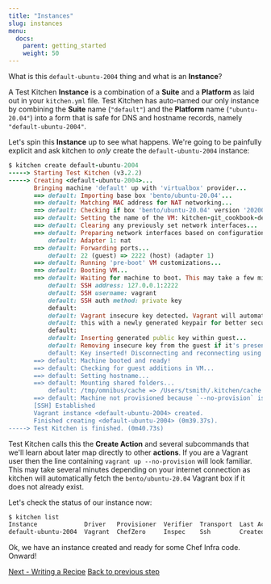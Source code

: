 ```yaml
---
title: "Instances"
slug: instances
menu:
  docs:
    parent: getting_started
    weight: 50
---
```


What is this `default-ubuntu-2004` thing and what is an **Instance**?

A Test Kitchen **Instance** is a combination of a **Suite** and a **Platform** as laid out in your `kitchen.yml` file. Test Kitchen has auto-named our only instance by combining the **Suite** name (`"default"`) and the **Platform** name (`"ubuntu-20.04"`) into a form that is safe for DNS and hostname records, namely `"default-ubuntu-2004"`.

Let's spin this **Instance** up to see what happens. We're going to be painfully explicit and ask kitchen to _only_ create the `default-ubuntu-2004` instance:

```ruby
$ kitchen create default-ubuntu-2004
-----> Starting Test Kitchen (v3.2.2)
-----> Creating <default-ubuntu-2004>...
       Bringing machine 'default' up with 'virtualbox' provider...
       ==> default: Importing base box 'bento/ubuntu-20.04'...
       ==> default: Matching MAC address for NAT networking...
       ==> default: Checking if box 'bento/ubuntu-20.04' version '202005.21.0' is up to date...
       ==> default: Setting the name of the VM: kitchen-git_cookbook-default-ubuntu-2004-38ec631e-b76e-4ac0-9029-fa885e4ada7f
       ==> default: Clearing any previously set network interfaces...
       ==> default: Preparing network interfaces based on configuration...
           default: Adapter 1: nat
       ==> default: Forwarding ports...
           default: 22 (guest) => 2222 (host) (adapter 1)
       ==> default: Running 'pre-boot' VM customizations...
       ==> default: Booting VM...
       ==> default: Waiting for machine to boot. This may take a few minutes...
           default: SSH address: 127.0.0.1:2222
           default: SSH username: vagrant
           default: SSH auth method: private key
           default:
           default: Vagrant insecure key detected. Vagrant will automatically replace
           default: this with a newly generated keypair for better security.
           default:
           default: Inserting generated public key within guest...
           default: Removing insecure key from the guest if it's present...
           default: Key inserted! Disconnecting and reconnecting using new SSH key...
       ==> default: Machine booted and ready!
       ==> default: Checking for guest additions in VM...
       ==> default: Setting hostname...
       ==> default: Mounting shared folders...
           default: /tmp/omnibus/cache => /Users/tsmith/.kitchen/cache
       ==> default: Machine not provisioned because `--no-provision` is specified.
       [SSH] Established
       Vagrant instance <default-ubuntu-2004> created.
       Finished creating <default-ubuntu-2004> (0m39.37s).
-----> Test Kitchen is finished. (0m40.73s)
```

Test Kitchen calls this the **Create Action** and several subcommands that we'll learn about later map directly to other **actions**. If you are a Vagrant user then the line containing `vagrant up --no-provision` will look familiar. This may take several minutes depending on your internet connection as kitchen will automatically fetch the `bento/ubuntu-20.04`
Vagrant box if it does not already exist.

Let's check the status of our instance now:

```bash
$ kitchen list
Instance             Driver   Provisioner  Verifier  Transport  Last Action    Last Error
default-ubuntu-2004  Vagrant  ChefZero     Inspec    Ssh        Created        <None>
```

Ok, we have an instance created and ready for some Chef Infra code. Onward!

<div class="sidebar--footer">
<a class="button primary-cta" href="/docs/getting-started/writing-recipe">Next - Writing a Recipe</a>
<a class="sidebar--footer--back" href="/docs/getting-started/kitchen-yml">Back to previous step</a>
</div>
